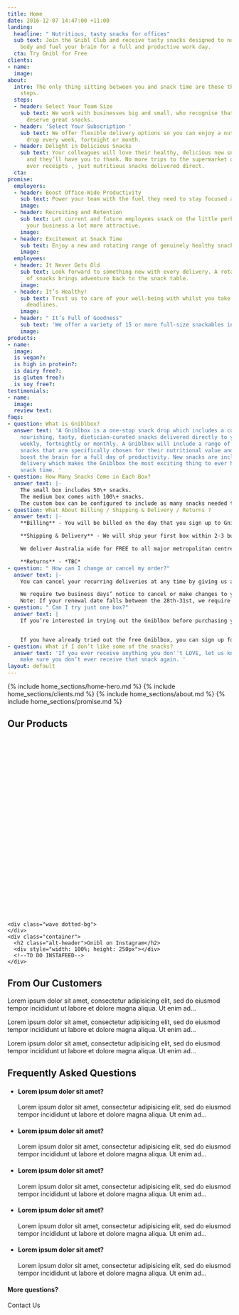 ```yaml
---
title: Home
date: 2016-12-07 14:47:00 +11:00
landing:
  headline: " Nutritious, tasty snacks for offices"
  sub text: Join the Gnibl Club and receive tasty snacks designed to nourish your
    body and fuel your brain for a full and productive work day.
  cta: Try Gnibl for Free
clients:
- name: 
  image: 
about:
  intro: The only thing sitting between you and snack time are these three simple
    steps.
  steps:
  - header: Select Your Team Size
    sub text: We work with businesses big and small, who recognise that great teams
      deserve great snacks.
  - header: 'Select Your Subscription '
    sub text: We offer flexible delivery options so you can enjoy a nutritious snack
      drop every week, fortnight or month.
  - header: Delight in Delicious Snacks
    sub text: Your colleagues will love their healthy, delicious new snack options
      and they’ll have you to thank. No more trips to the supermarket or fumbling
      over receipts , just nutritious snacks delivered direct.
  cta: 
promise:
  employers:
  - header: Boost Office-Wide Productivity
    sub text: Power your team with the fuel they need to stay focused and productive.
    image: 
  - header: Recruiting and Retention
    sub text: Let current and future employees snack on the little perk that makes
      your business a lot more attractive.
    image: 
  - header: Excitement at Snack Time
    sub text: Enjoy a new and rotating range of genuinely healthy snacks in each delivery.
    image: 
  employees:
  - header: It Never Gets Old
    sub text: Look forward to something new with every delivery. A rotating range
      of snacks brings adventure back to the snack table.
    image: 
  - header: It’s Healthy!
    sub text: Trust us to care of your well-being with whilst you take care of your
      deadlines.
    image: 
  - header: " It’s Full of Goodness"
    sub text: 'We offer a variety of 15 or more full-size snackables in each delivery. '
    image: 
products:
- name: 
  image: 
  is vegan?: 
  is high in protein?: 
  is dairy free?: 
  is gluten free?: 
  is soy free?: 
testimonials:
- name: 
  image: 
  review text: 
faqs:
- question: What is Gniblbox?
  answer text: 'A Gniblbox is a one-stop snack drop which includes a collection of
    nourishing, tasty, dietician-curated snacks delivered directly to your office
    weekly, fortnightly or monthly. A Gniblbox will include a range of different full-sized
    snacks that are specifically chosen for their nutritional value and ability to
    boost the brain for a full day of productivity. New snacks are included in each
    delivery which makes the Gniblbox the most exciting thing to ever happen to your
    snack time. '
- question: How Many Snacks Come in Each Box?
  answer text: |-
    The small box includes 50\+ snacks.
    The medium box comes with 100\+ snacks.
    The custom box can be configured to include as many snacks needed to suit your unique needs.
- question: What About Billing / Shipping & Delivery / Returns ?
  answer text: |-
    **Billing** - You will be billed on the day that you sign up to Gniblbox. Following this, you will be placed on our advanced billing cycle. If you are on a monthly subscription you will be billed on the 20th of each month, if you are on a 3,6 or 12 month subscription you will be billed every 3, 6 or 12 months on the 20th of the month paying for the month ahead.

    **Shipping & Delivery** - We will ship your first box within 2-3 business days of receiving your order. You can choose to receive your boxes weekly, fortnightly or monthly. We deliver Tuesdays and Thursdays *TBC*

    We deliver Australia wide for FREE to all major metropolitan centres. If you live outside Sydney, Melbourne, Brisbane, Perth, or Adelaide, please get in touch (include link to Contact page ) and we'll provide a quote for delivery to your area.

    **Returns** - *TBC*
- question: " How can I change or cancel my order?"
  answer text: |-
    You can cancel your recurring deliveries at any time by giving us a call, or sending an email to <info@gnibl.com>. If we have already packed and dispatched your box before we receive your request, that box will be your final charge.

    We require two business days’ notice to cancel or make changes to your shipment.
    Note: If your renewal date falls between the 28th-31st, we require notice prior to the 26th of the month.
- question: " Can I try just one box?"
  answer text: |
    If you’re interested in trying out the Gniblbox before purchasing your subscription, you can try our Free Trial Box.


    If you have already tried out the free Gniblbox, you can sign up for a subscription which can be cancelled at anytime. Don’t forget, you’ll have to give us two days notice before your subscription renewal to cancel your upcoming order.
- question: What if I don’t like some of the snacks?
  answer text: 'If you ever receive anything you don''t LOVE, let us know and we’ll
    make sure you don’t ever receive that snack again. '
layout: default
---
```


<main>
  {% include home_sections/home-hero.md %}
  {% include home_sections/clients.md %}
  {% include home_sections/about.md %}
  {% include home_sections/promise.md %}

  <h2 class="handdrawn green-header right-header">Our Products</h2>
  <section class="dotted-bg"> <!--PRODUCTS-->
    <div class="wave offwhite-bg">
    </div>
    <div style="width: 100%; height: 400px"></div>
    <!--TO DO CAROUSEL-->
  </section>
  <section> <!--INSTAGRAM FEED-->

    <div class="wave dotted-bg">
    </div>
    <div class="container">
      <h2 class="alt-header">Gnibl on Instagram</h2>
      <div style="width: 100%; height: 250px"></div>
      <!--TO DO INSTAFEED-->
    </div>
  </section>

  <h2 class="handdrawn red-header left-header">From Our Customers</h2>
  <section> <!--TESTIMONIALS-->
    <div class="container">
      <div class="col-xs-12 col-sm-4 col-sm-offset-0">
        <div class="testimonial col-xs-8 col-sm-12 pull-right">
          <p>Lorem ipsum dolor sit amet, consectetur adipisicing elit,
            sed do eiusmod tempor incididunt ut labore et dolore magna aliqua.
             Ut enim ad...</p>
        </div>
        <div class="testimonial-photo col-xs-4 col-sm-12" style="background-image:url()">
        </div>
      </div>
      <div class="col-xs-12 col-sm-4 col-sm-offset-0">
        <div class="testimonial col-xs-8 col-sm-12">
          <p>Lorem ipsum dolor sit amet, consectetur adipisicing elit,
            sed do eiusmod tempor incididunt ut labore et dolore magna aliqua.
             Ut enim ad...</p>
        </div>
        <div class="testimonial-photo col-xs-4 col-sm-12" style="background-image:url()">
        </div>
      </div>
      <div class="col-xs-12 col-sm-4 col-sm-offset-0">
        <div class="testimonial col-xs-8 col-sm-12 pull-right">
          <p>Lorem ipsum dolor sit amet, consectetur adipisicing elit,
            sed do eiusmod tempor incididunt ut labore et dolore magna aliqua.
             Ut enim ad...</p>
        </div>
        <div class="testimonial-photo col-xs-4 col-sm-12" style="background-image:url()">
        </div>
      </div>
    </div>
  </section>
  <section class="faqs"> <!--FAQS-->
    <div class="wave offwhite-bg">
    </div>
    <div class="container">
      <h2 class="alt-header">Frequently Asked Questions</h2>
      <ul class="collapsible">
        <div class="row"><li class="open">
          <div class="col-xs-9 col-xs-offset-2 col-sm-10 col-sm-offset-1">
            <h4>Lorem ipsum dolor sit amet?</h4>
          </div>
          <div class="col-xs-9 col-xs-offset-2 col-sm-10 col-sm-offset-1">
            <p>Lorem ipsum dolor sit amet, consectetur adipisicing elit,
            sed do eiusmod tempor incididunt ut labore et dolore magna aliqua.
            Ut enim ad...</p>
          </div>
        </li></div>
        <div class="row"><li>
          <div class="col-xs-9 col-xs-offset-2 col-sm-10 col-sm-offset-1">
            <h4>Lorem ipsum dolor sit amet?</h4>
          </div>
          <div class="col-xs-9 col-xs-offset-2 col-sm-10 col-sm-offset-1">
            <p>Lorem ipsum dolor sit amet, consectetur adipisicing elit,
            sed do eiusmod tempor incididunt ut labore et dolore magna aliqua.
            Ut enim ad...</p>
          </div>
        </li></div>
        <div class="row"><li>
          <div class="col-xs-9 col-xs-offset-2 col-sm-10 col-sm-offset-1">
            <h4>Lorem ipsum dolor sit amet?</h4>
          </div>
          <div class="col-xs-9 col-xs-offset-2 col-sm-10 col-sm-offset-1">
            <p>Lorem ipsum dolor sit amet, consectetur adipisicing elit,
            sed do eiusmod tempor incididunt ut labore et dolore magna aliqua.
            Ut enim ad...</p>
          </div>
        </li></div>
        <div class="row"><li>
          <div class="col-xs-9 col-xs-offset-2 col-sm-10 col-sm-offset-1">
            <h4>Lorem ipsum dolor sit amet?</h4>
          </div>
          <div class="col-xs-9 col-xs-offset-2 col-sm-10 col-sm-offset-1">
            <p>Lorem ipsum dolor sit amet, consectetur adipisicing elit,
            sed do eiusmod tempor incididunt ut labore et dolore magna aliqua.
            Ut enim ad...</p>
          </div>
        </li></div>
        <div class="row"><li>
          <div class="col-xs-9 col-xs-offset-2 col-sm-10 col-sm-offset-1">
            <h4>Lorem ipsum dolor sit amet?</h4>
          </div>
          <div class="col-xs-9 col-xs-offset-2 col-sm-10 col-sm-offset-1">
            <p>Lorem ipsum dolor sit amet, consectetur adipisicing elit,
            sed do eiusmod tempor incididunt ut labore et dolore magna aliqua.
            Ut enim ad...</p>
          </div>
        </li></div>
      </ul>
      <h4 class="alt-header">More questions?</h4>
      <a class="btn btn-green">Contact Us</a>
    </div>
  </section>
</main>
